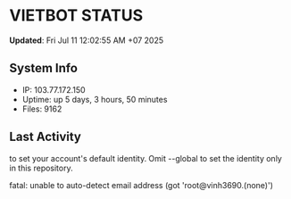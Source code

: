 # VIETBOT STATUS
**Updated**: Fri Jul 11 12:02:55 AM +07 2025

## System Info
- IP: 103.77.172.150
- Uptime: up 5 days, 3 hours, 50 minutes
- Files: 9162

## Last Activity

to set your account's default identity.
Omit --global to set the identity only in this repository.

fatal: unable to auto-detect email address (got 'root@vinh3690.(none)')
